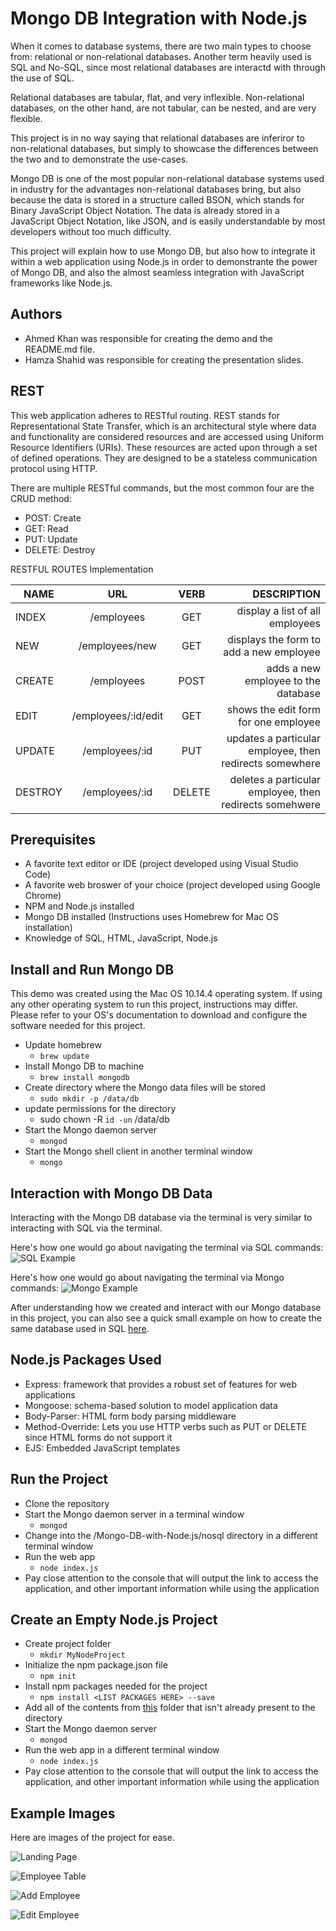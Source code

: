 # Mongo DB Integration with Node.js

When it comes to database systems, there are two main types to choose from:
relational or non-relational databases. Another term heavily used is SQL and No-SQL,
since most relational databases are interactd with through the use of SQL.

Relational databases are tabular, flat, and very inflexible. 
Non-relational databases, on the other hand, are not tabular, can be nested, and are very flexible.

This project is in no way saying that relational databases are inferiror to non-relational databases,
but simply to showcase the differences between the two and to demonstrate the use-cases.

Mongo DB is one of the most popular non-relational database systems used in industry
for the advantages non-relational databases bring, but also because the data is stored in a structure
called BSON, which stands for Binary JavaScript Object Notation. The data is already stored in a
JavaScript Object Notation, like JSON, and is easily understandable by most developers without
too much difficulty. 

This project will explain how to use Mongo DB, but also how to integrate it within a web application
using Node.js in order to demonstrante the power of Mongo DB, and also the almost seamless integration
with JavaScript frameworks like Node.js.

## Authors
* Ahmed Khan was responsible for creating the demo and the README.md file.
* Hamza Shahid was responsible for creating the presentation slides.

## REST
This web application adheres to RESTful routing.
REST stands for Representational State Transfer, which is an architectural style where
data and functionality are considered resources and are accessed using Uniform Resource 
Identifiers (URIs). These resources are acted upon through a set of defined operations. 
They are designed to be a stateless communication protocol using HTTP.

There are multiple RESTful commands, but the most common four are the CRUD method:
* POST:   Create 
* GET:    Read
* PUT:    Update
* DELETE: Destroy

RESTFUL ROUTES Implementation 
    
| NAME     | URL                  | VERB    | DESCRIPTION                                             |
| -------- |:--------------------:|:-------:|--------------------------------------------------------:|
| INDEX    | /employees           | GET     | display a list of all employees                         |
| NEW      | /employees/new       | GET     | displays the form to add a new employee                 |
| CREATE   | /employees           | POST    | adds a new employee to the database                     |
| EDIT     | /employees/:id/edit  | GET     | shows the edit form for one employee                    |
| UPDATE   | /employees/:id       | PUT     | updates a particular employee, then redirects somewhere |
| DESTROY  | /employees/:id       | DELETE  | deletes a particular employee, then redirects somehwere |

## Prerequisites
* A favorite text editor or IDE (project developed using Visual Studio Code)
* A favorite web broswer of your choice (project developed using Google Chrome)
* NPM and Node.js installed
* Mongo DB installed (Instructions uses Homebrew for Mac OS installation)
* Knowledge of SQL, HTML, JavaScript, Node.js

## Install and Run Mongo DB
This demo was created using the Mac OS 10.14.4 operating system.
If using any other operating system to run this project, instructions may differ.
Please refer to your OS's documentation to download and configure the software needed for this project.

* Update homebrew
    * `brew update`
* Install Mongo DB to machine
    * `brew install mongodb`
* Create directory where the Mongo data files will be stored
    * `sudo mkdir -p /data/db`
* update permissions for the directory
    * sudo chown -R `id -un` /data/db
* Start the Mongo daemon server
    * `mongod`
* Start the Mongo shell client in another terminal window
    * `mongo`

## Interaction with Mongo DB Data
Interacting with the Mongo DB database via the terminal is very similar to
interacting with SQL via the terminal.

Here's how one would go about navigating the terminal via SQL commands:
![SQL Example](https://github.com/akhan227/SQL-vs-NoSQL/blob/master/imgs/sqlExample.png "SQL Example")

Here's how one would go about navigating the terminal via Mongo commands:
![Mongo Example](https://github.com/akhan227/SQL-vs-NoSQL/blob/master/imgs/mongoExample.png "Mongo Example")

After understanding how we created and interact with our Mongo database in this project, you can also see a quick small example on how to create the same database used in SQL [here](https://github.com/akhan227/SQL-vs-NoSQL/blob/master/example.sql).

## Node.js Packages Used
* Express: framework that provides a robust set of features for web applications
* Mongoose: schema-based solution to model application data
* Body-Parser: HTML form body parsing middleware
* Method-Override: Lets you use HTTP verbs such as PUT or DELETE since HTML forms do not support it
* EJS: Embedded JavaScript templates

## Run the Project
* Clone the repository
* Start the Mongo daemon server in a terminal window
    * `mongod`
* Change into the /Mongo-DB-with-Node.js/nosql directory in a different terminal window
* Run the web app
    * `node index.js`
* Pay close attention to the console that will output the link to access the application, and other important information while using the application


## Create an Empty Node.js Project
* Create project folder
    * `mkdir MyNodeProject`
* Initialize the npm package.json file
    * `npm init`
* Install npm packages needed for the project
    * `npm install <LIST PACKAGES HERE> --save`
* Add all of the contents from [this](https://github.com/akhan227/SQL-vs-NoSQL/tree/master/nosql) folder that isn't already present to the directory 
* Start the Mongo daemon server
    * `mongod`
* Run the web app in a different terminal window
    * `node index.js`
* Pay close attention to the console that will output the link to access the application, and other important information while using the application

## Example Images
Here are images of the project for ease.

![Landing Page](https://github.com/akhan227/Mongo-DB-with-Node.js/blob/master/imgs/landing.png "Landing Page")

![Employee Table](https://github.com/akhan227/Mongo-DB-with-Node.js/blob/master/imgs/table.png "Employee Table")

![Add Employee](https://github.com/akhan227/Mongo-DB-with-Node.js/blob/master/imgs/create.png "Add Employee")

![Edit Employee](https://github.com/akhan227/Mongo-DB-with-Node.js/blob/master/imgs/edit.png "Edit Employee")

